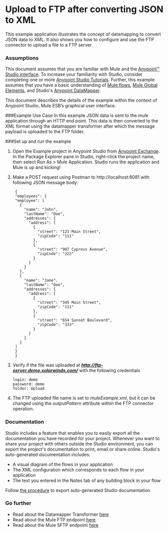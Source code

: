 # Upload to FTP after converting JSON to XML  

This example application illustrates the concept of datamapping to convert JSON data to XML. It also shows you how to configure and use the FTP connector to upload a file to a FTP server.

### Assumptions ###

This document assumes that you are familiar with Mule and the [Anypoint™ Studio interface](http://www.mulesoft.org/documentation/display/current/Anypoint+Studio+Essentials). To increase your familiarity with Studio, consider completing one or more [Anypoint Studio Tutorials](http://www.mulesoft.org/documentation/display/current/Basic+Studio+Tutorial). Further, this example assumes that you have a basic understanding of [Mule flows](http://www.mulesoft.org/documentation/display/current/Mule+Application+Architecture), [Mule Global Elements](http://www.mulesoft.org/documentation/display/current/Global+Elements), and Studio's [Anypoint DataMapper](http://www.mulesoft.org/documentation/display/current/Datamapper+User+Guide+and+Reference). 

This document describes the details of the example within the context of Anypoint Studio, Mule ESB’s graphical user interface.

###Example Use Case
In this example JSON data is sent to the mule application through an HTTP end point. This data is then converted to the XML format using the datamapper transformer after which the message payload is uploaded to the FTP folder. 

###Set up and run the example
1. Open the Example project in Anypoint Studio from [Anypoint Exchange](http://www.mulesoft.org/documentation/display/current/The+Library). In the Package Explorer pane in Studio, right-click the project name, then select Run As > Mule Application. Studio runs the application and Mule is up and kicking!

2. Make a POST request using Postman to http://localhost:8081 with following JSON message body:

	    {
	    "employees": {
	    "employee": [
	      {
	        "name": "John",
	        "lastName": "Doe",
	        "addresses": {
	          "address": [
	            {
	              "street": "123 Main Street",
	              "zipCode": "111"
	            },
	            {
	              "street": "987 Cypress Avenue",
	              "zipCode": "222"
	            }
	          ]
	        }
	      },
	      {
	        "name": "Jane",
	        "lastName": "Doe",
	        "addresses": {
	          "address": [
	            {
	              "street": "345 Main Street",
	              "zipCode": "111"
	            },
	            {
	              "street": "654 Sunset Boulevard",
	              "zipCode": "333"
	            }
	          ]
	        }
	      }
	    ]
	    }
	    } 
	
3. Verify if the file was uploaded at ***http://ftp-server.demo.solarwinds.com/*** with the following credentials

       login: demo
       password: demo
       folder: Upload

4. The FTP uploaded file name is set to *muleExample.xml*, but it can be changed using the *outputPattern* attribute within the FTP connector operation.

### Documentation ###

Studio includes a feature that enables you to easily export all the documentation you have recorded for your project. Whenever you want to share your project with others outside the Studio environment, you can export the project's documentation to print, email or share online. Studio's auto-generated documentation includes:

- A visual diagram of the flows in your application
- The XML configuration which corresponds to each flow in your application
- The text you entered in the Notes tab of any building block in your flow

Follow [the procedure](http://www.mulesoft.org/documentation/display/current/Importing+and+Exporting+in+Studio#ImportingandExportinginStudio-ExportingStudioDocumentation) to export auto-generated Studio documentation.
   
### Go further
* Read about the Datamapper Transformer [here](http://www.mulesoft.org/documentation/display/current/Datamapper+User+Guide+and+Reference)
* Read about the Mule FTP endpoint [here](http://www.mulesoft.org/documentation/display/current/FTP+Transport+Reference)
* Read about the Mule SFTP endpoint [here](http://www.mulesoft.org/documentation/display/current/SFTP+Transport+Reference)
